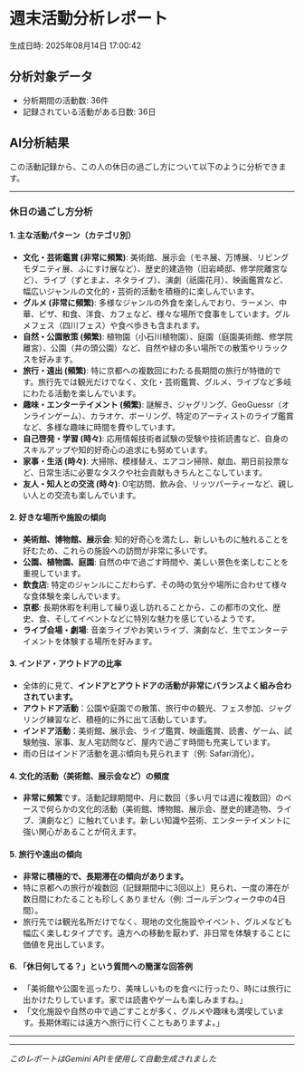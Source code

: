 # 週末活動分析レポート

生成日時: 2025年08月14日 17:00:42

## 分析対象データ
- 分析期間の活動数: 36件
- 記録されている活動がある日数: 36日

## AI分析結果

この活動記録から、この人の休日の過ごし方について以下のように分析できます。

---

### 休日の過ごし方分析

#### 1. 主な活動パターン（カテゴリ別）

*   **文化・芸術鑑賞 (非常に頻繁)**: 美術館、展示会（モネ展、万博展、リビングモダニティ展、ふにすけ展など）、歴史的建造物（旧岩崎邸、修学院離宮など）、ライブ（ずとまよ、ネタライブ）、演劇（祇園花月）、映画鑑賞など、幅広いジャンルの文化的・芸術的活動を積極的に楽しんでいます。
*   **グルメ (非常に頻繁)**: 多様なジャンルの外食を楽しんでおり、ラーメン、中華、ピザ、和食、洋食、カフェなど、様々な場所で食事をしています。グルメフェス（四川フェス）や食べ歩きも含まれます。
*   **自然・公園散策 (頻繁)**: 植物園（小石川植物園）、庭園（庭園美術館、修学院離宮）、公園（井の頭公園）など、自然や緑の多い場所での散策やリラックスを好みます。
*   **旅行・遠出 (頻繁)**: 特に京都への複数回にわたる長期間の旅行が特徴的です。旅行先では観光だけでなく、文化・芸術鑑賞、グルメ、ライブなど多岐にわたる活動を楽しんでいます。
*   **趣味・エンターテイメント (頻繁)**: 謎解き、ジャグリング、GeoGuessr（オンラインゲーム）、カラオケ、ボーリング、特定のアーティストのライブ鑑賞など、多様な趣味に時間を費やしています。
*   **自己啓発・学習 (時々)**: 応用情報技術者試験の受験や技術読書など、自身のスキルアップや知的好奇心の追求にも努めています。
*   **家事・生活 (時々)**: 大掃除、模様替え、エアコン掃除、献血、期日前投票など、日常生活に必要なタスクや社会貢献もきちんとこなしています。
*   **友人・知人との交流 (時々)**: O宅訪問、飲み会、リッツパーティーなど、親しい人との交流も楽しんでいます。

#### 2. 好きな場所や施設の傾向

*   **美術館、博物館、展示会**: 知的好奇心を満たし、新しいものに触れることを好むため、これらの施設への訪問が非常に多いです。
*   **公園、植物園、庭園**: 自然の中で過ごす時間や、美しい景色を楽しむことを重視しています。
*   **飲食店**: 特定のジャンルにこだわらず、その時の気分や場所に合わせて様々な食体験を楽しんでいます。
*   **京都**: 長期休暇を利用して繰り返し訪れることから、この都市の文化、歴史、食、そしてイベントなどに特別な魅力を感じているようです。
*   **ライブ会場・劇場**: 音楽ライブやお笑いライブ、演劇など、生でエンターテイメントを体験する場所を好みます。

#### 3. インドア・アウトドアの比率

*   全体的に見て、**インドアとアウトドアの活動が非常にバランスよく組み合わされています。**
*   **アウトドア活動**：公園や庭園での散策、旅行中の観光、フェス参加、ジャグリング練習など、積極的に外に出て活動しています。
*   **インドア活動**：美術館、展示会、ライブ鑑賞、映画鑑賞、読書、ゲーム、試験勉強、家事、友人宅訪問など、屋内で過ごす時間も充実しています。
*   雨の日はインドア活動を選ぶ傾向も見られます（例: Safari消化）。

#### 4. 文化的活動（美術館、展示会など）の頻度

*   **非常に頻繁**です。活動記録期間中、月に数回（多い月では週に複数回）のペースで何らかの文化的活動（美術館、博物館、展示会、歴史的建造物、ライブ、演劇など）に触れています。新しい知識や芸術、エンターテイメントに強い関心があることが伺えます。

#### 5. 旅行や遠出の傾向

*   **非常に積極的で、長期滞在の傾向があります。**
*   特に京都への旅行が複数回（記録期間中に3回以上）見られ、一度の滞在が数日間にわたることも珍しくありません（例: ゴールデンウィーク中の4日間）。
*   旅行先では観光名所だけでなく、現地の文化施設やイベント、グルメなども幅広く楽しむタイプです。遠方への移動を厭わず、非日常を体験することに価値を見出しています。

#### 6. 「休日何してる？」という質問への簡潔な回答例

*   「美術館や公園を巡ったり、美味しいものを食べに行ったり、時には旅行に出かけたりしています。家では読書やゲームも楽しみますね。」
*   「文化施設や自然の中で過ごすことが多く、グルメや趣味も満喫しています。長期休暇には遠方へ旅行に行くこともありますよ。」

---

---
*このレポートはGemini APIを使用して自動生成されました*
